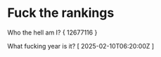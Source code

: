 # Fuck the rankings

Who the hell am I?
{ 12677116 }

What fucking year is it?
[ 2025-02-10T06:20:00Z ]
